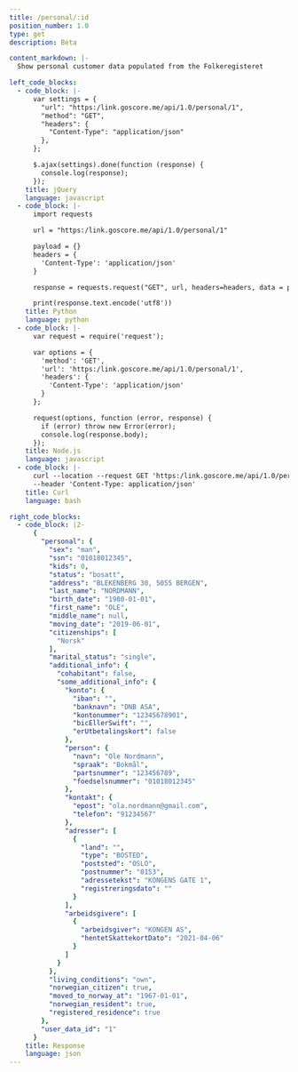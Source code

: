 ```yaml
---
title: /personal/:id
position_number: 1.0
type: get
description: Beta

content_markdown: |-
  Show personal customer data populated from the Folkeregisteret

left_code_blocks:
  - code_block: |-
      var settings = {
        "url": "https:/link.goscore.me/api/1.0/personal/1",
        "method": "GET",
        "headers": {
          "Content-Type": "application/json"
        },
      };

      $.ajax(settings).done(function (response) {
        console.log(response);
      });
    title: jQuery
    language: javascript
  - code_block: |-
      import requests

      url = "https:/link.goscore.me/api/1.0/personal/1"

      payload = {}
      headers = {
        'Content-Type': 'application/json'
      }

      response = requests.request("GET", url, headers=headers, data = payload)

      print(response.text.encode('utf8'))
    title: Python
    language: python
  - code_block: |-
      var request = require('request');

      var options = {
        'method': 'GET',
        'url': 'https:/link.goscore.me/api/1.0/personal/1',
        'headers': {
          'Content-Type': 'application/json'
        }
      };

      request(options, function (error, response) {
        if (error) throw new Error(error);
        console.log(response.body);
      });
    title: Node.js
    language: javascript
  - code_block: |-
      curl --location --request GET 'https:/link.goscore.me/api/1.0/personal/1' \
      --header 'Content-Type: application/json'
    title: Curl
    language: bash

right_code_blocks:
  - code_block: |2-
      {
        "personal": {
          "sex": "man",
          "ssn": "01018012345",
          "kids": 0,
          "status": "bosatt",
          "address": "BLEKENBERG 30, 5055 BERGEN",
          "last_name": "NORDMANN",
          "birth_date": "1980-01-01",
          "first_name": "OLE",
          "middle_name": null,
          "moving_date": "2019-06-01",
          "citizenships": [
            "Norsk"
          ],
          "marital_status": "single",
          "additional_info": {
            "cohabitant": false,
            "some_additional_info": {
              "konto": {
                "iban": "",
                "banknavn": "DNB ASA",
                "kontonummer": "12345678901",
                "bicEllerSwift": "",
                "erUtbetalingskort": false
              },
              "person": {
                "navn": "Ole Nordmann",
                "spraak": "Bokmål",
                "partsnummer": "123456789",
                "foedselsnummer": "01018012345"
              },
              "kontakt": {
                "epost": "ola.nordmann@gmail.com",
                "telefon": "91234567"
              },
              "adresser": [
                {
                  "land": "",
                  "type": "BOSTED",
                  "poststed": "OSLO",
                  "postnummer": "0153",
                  "adressetekst": "KONGENS GATE 1",
                  "registreringsdato": ""
                }
              ],
              "arbeidsgivere": [
                {
                  "arbeidsgiver": "KONGEN AS",
                  "hentetSkattekortDato": "2021-04-06"
                }
              ]
            }
          },
          "living_conditions": "own",
          "norwegian_citizen": true,
          "moved_to_norway_at": "1967-01-01",
          "norwegian_resident": true,
          "registered_residence": true
        },
        "user_data_id": "1"
      }
    title: Response
    language: json
---
```

